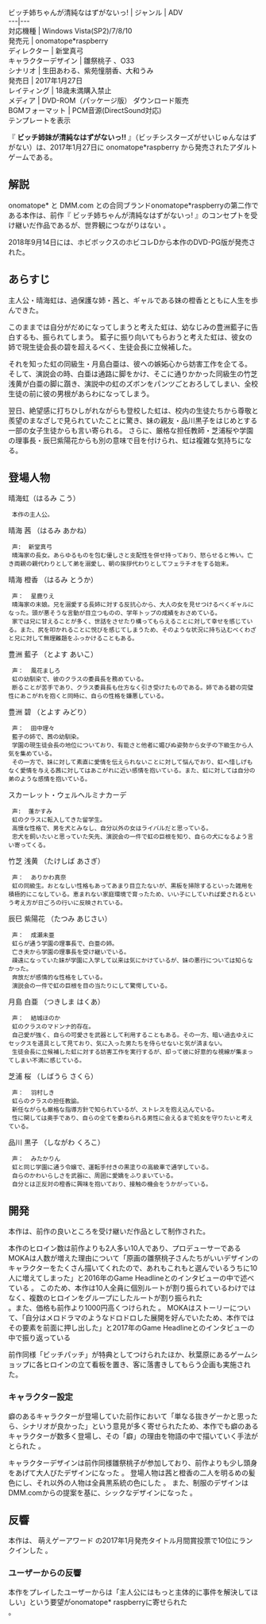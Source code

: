 ビッチ姉ちゃんが清純なはずがないっ!  |  ジャンル  |  ADV   
---|---  
対応機種  |  Windows Vista(SP2)/7/8/10   
発売元  |  onomatope*raspberry   
ディレクター  |  新堂真弓     
キャラクターデザイン  |  雛祭桃子  、O33   
シナリオ  |  生田あわる、紫苑憧朋香、大和うみ   
発売日  |  2017年1月27日   
レイティング  |  18歳未満購入禁止   
メディア  |  DVD-ROM（パッケージ版）  ダウンロード販売   
BGMフォーマット  |  PCM音源(DirectSound対応)   
テンプレートを表示  
  
『 **ビッチ姉妹が清純なはずがないっ!!** 』（ビッチシスターズがせいじゅんなはずがない）は、2017年1月27日に
onomatope*raspberry  から発売されたアダルトゲームである。

##  解説  

onomatope*  と  DMM.com  との合同ブランドonomatope*raspberryの第二作である本作は、前作『
ビッチ姉ちゃんが清純なはずがないっ!  』のコンセプトを受け継いだ作品であるが、世界観につながりはない    。

2018年9月14日には、ホビボックスのホビコレDから本作のDVD-PG版が発売された。

##  あらすじ  

主人公・晴海虹は、過保護な姉・茜と、ギャルである妹の橙香とともに人生を歩んできた。

このままでは自分がだめになってしまうと考えた虹は、幼なじみの豊洲藍子に告白するも、振られてしまう。
藍子に振り向いてもらおうと考えた虹は、彼女の姉で現生徒会長の碧を超えるべく、生徒会長に立候補した。

それを知った虹の同級生・月島白亜は、彼への嫉妬心から妨害工作を企てる。
そして、演説会の時、白亜は通路に脚をかけ、そこに通りかかった同級生の竹芝浅黄が白亜の脚に躓き、演説中の虹のズボンをパンツごとおろしてしまい、全校生徒の前に彼の男根があらわになってしまう。

翌日、絶望感に打ちひしがれながらも登校した虹は、校内の生徒たちから尊敬と羨望のまなざしで見られていたことに驚き、妹の親友・品川黒子をはじめとする一部の女子生徒からも言い寄られる。
さらに、厳格な担任教師・芝浦桜や学園の理事長・辰巳紫陽花からも別の意味で目を付けられ、虹は複雑な気持ちになる。

##  登場人物  

晴海虹（はるみ こう）

     本作の主人公。 
晴海 茜 （はるみ あかね）

     声:  新堂真弓 
     晴海家の長女。あらゆるものを包む優しさと支配性を併せ持っており、怒らせると怖い。亡き両親の親代わりとして弟を溺愛し、朝の挨拶代わりとしてフェラチオをする始末。 
晴海 橙香 （はるみ とうか）

     声：  星鹿りえ 
     晴海家の末娘。兄を溺愛する長姉に対する反抗心から、大人の女を見せつけるべくギャルになった。頭が悪そうな言動が目立つものの、学年トップの成績をおさめている。 
     家では兄に甘えることが多く、世話をさせたり構ってもらえることに対して幸せを感じている。また、尻を叩かれることに悦びを感じてしまうため、そのような状況に持ち込むべくわざと兄に対して無理難題をふっかけることもある。 
豊洲 藍子 （とよす あいこ）

     声：  風花ましろ 
     虹の幼馴染で、彼のクラスの委員長を務めている。 
     断ることが苦手であり、クラス委員長も仕方なく引き受けたものである。姉である碧の完璧性にあこがれを抱くと同時に、自らの性格を嫌悪している。 
豊洲 碧 （とよす みどり）

     声：  田中理々 
     藍子の姉で、茜の幼馴染。 
     学園の現生徒会長の地位についており、有能さと他者に媚びぬ姿勢から女子の下級生から人気を集めている。 
     その一方で、妹に対して素直に愛情を伝えられないことに対して悩んでおり、虹へ惜しげもなく愛情を与える茜に対してはあこがれに近い感情を抱いている。また、虹に対しては自分の弟のような感情を抱いている。 
スカーレット・ウェルヘルミナカーデ

     声:  蓬かすみ 
     虹のクラスに転入してきた留学生。 
     高慢な性格で、男を犬とみなし、自分以外の女はライバルだと思っている。 
     忠犬を飼いたいと思っていた矢先、演説会の一件で虹の巨根を知り、自らの犬になるよう言い寄ってくる。 
竹芝 浅黄 （たけしば あさぎ）

     声：  ありかわ真奈 
     虹の同級生。おとなしい性格もあってあまり目立たないが、黒板を掃除するといった雑用を積極的にこなしている。恵まれない家庭環境で育ったため、いい子にしていれば愛されるという考え方が日ごろの行いに反映されている。 
辰巳 紫陽花 （たつみ あじさい）

     声：  成瀬未亜 
     虹らが通う学園の理事長で、白亜の姉。 
     亡き夫から学園の理事長を受け継いでいる。 
     疎遠になっていた妹が学園に入学して以来は気にかけているが、妹の悪行については知らなかった。 
     奔放だが感情的な性格をしている。 
     演説会の一件で虹の巨根を目の当たりにして驚愕している。 
月島 白亜 （つきしま はくあ）

     声：  結城ほのか 
     虹のクラスのマドンナ的存在。 
     自己愛が強く、自らの可愛さを武器として利用することもある。その一方、暗い過去ゆえにセックスを道具として見ており、気に入った男たちを侍らせないと気が済まない。 
     生徒会長に立候補した虹に対する妨害工作を実行するが、却って彼に好意的な視線が集まってしまい不満に感じている。 
芝浦 桜 （しばうら さくら）

     声：  羽村しき 
     虹らのクラスの担任教諭。 
     新任ながらも厳格な指導方針で知られているが、ストレスを抱え込んでいる。 
     性に関しては奥手であり、自らの全てを委ねられる男性に会えるまで処女を守りたいと考えている。 
品川 黒子 （しながわ くろこ）

     声：  みたかりん 
     虹と同じ学園に通う令嬢で、運転手付きの黒塗りの高級車で通学している。 
     自らのかわいらしさを武器に、周囲に愛嬌をふりまいている。 
     自分とは正反対の橙香に興味を抱いており、接触の機会をうかがっている。 

##  開発  

本作は、前作の良いところを受け継いだ作品として制作された。

本作のヒロイン数は前作よりも2人多い10人であり、プロデューサーであるMOKAは人数が増えた理由について「原画の雛祭桃子さんたちがいいデザインのキャラクターをたくさん描いてくれたので、あれもこれもと選んでいるうちに10人に増えてしまった」と2016年のGame
Headlineとのインタビューの中で述べている    。
このため、本作は10人全員に個別ルートが割り振られているわけではなく、複数のヒロインをグループにしたルートが割り振られた  
。また、価格も前作より1000円高くつけられた    。
MOKAはストーリーについて、「自分はメロドラマのようなドロドロした展開を好んでいたため、本作ではその要素を前面に押し出した」と2017年のGame
Headlineとのインタビューの中で振り返っている  

前作同様「ビッチパッチ」が特典としてつけられたほか、秋葉原にあるゲームショップに各ヒロインの立て看板を置き、客に落書きしてもらう企画も実施された。

###  キャラクター設定  

癖のあるキャラクターが登場していた前作において「単なる抜きゲーかと思ったら、シナリオが良かった」という意見が多く寄せられたため、本作でも癖のあるキャラクターが数多く登場し、その「癖」の理由を物語の中で描いていく手法がとられた
  。

キャラクターデザインは前作同様雛祭桃子が参加しており、前作よりも少し頭身をあげて大人びたデザインになった    。
登場人物は茜と橙香の二人を明るめの髪色にし、それ以外の人物は全員黒系統の色にした    。
また、制服のデザインはDMM.comからの提案を基に、シックなデザインになった    。

##  反響  

本作は、  萌えゲーアワード  の2017年1月発売タイトル月間賞投票で10位にランクインした    。

###  ユーザーからの反響  

本作をプレイしたユーザーからは「主人公にはもっと主体的に事件を解決してほしい」という要望がonomatope* raspberryに寄せられた  
。

